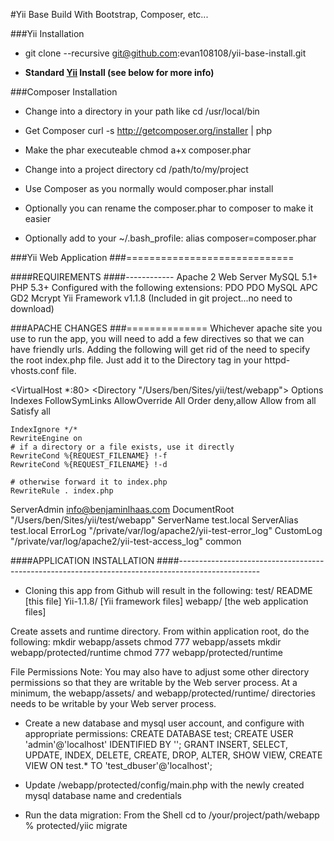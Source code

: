 #Yii Base Build With Bootstrap, Composer, etc...

###Yii Installation
- git clone --recursive git@github.com:evan108108/yii-base-install.git

- **Standard [Yii](http://yiiframework.com) Install (see below for more info)**


###Composer Installation
- Change into a directory in your path like cd /usr/local/bin

- Get Composer curl -s http://getcomposer.org/installer | php

- Make the phar executeable chmod a+x composer.phar

- Change into a project directory cd /path/to/my/project

- Use Composer as you normally would composer.phar install

- Optionally you can rename the composer.phar to composer to make it easier

- Optionally add to your ~/.bash_profile: alias composer=composer.phar





###Yii Web Application
###=============================


####REQUIREMENTS
####------------
Apache 2 Web Server
MySQL 5.1+
PHP 5.3+ Configured with the following extensions:
PDO
PDO MySQL
APC
GD2
Mcrypt
Yii Framework v1.1.8 (Included in git project...no need to download)


###APACHE CHANGES
###==============
Whichever apache site you use to run the app, you will need to add a few directives so that we can have friendly urls. 
Adding the following will get rid of the need to specify the root index.php file. 
Just add it to the Directory tag in your httpd-vhosts.conf file.

<VirtualHost *:80>
  <Directory "/Users/ben/Sites/yii/test/webapp">
    Options Indexes FollowSymLinks
    AllowOverride All
    Order deny,allow
    Allow from all
    Satisfy all

	IndexIgnore */*
	RewriteEngine on
	# if a directory or a file exists, use it directly
	RewriteCond %{REQUEST_FILENAME} !-f
	RewriteCond %{REQUEST_FILENAME} !-d

	# otherwise forward it to index.php
	RewriteRule . index.php

  </Directory>

  ServerAdmin info@benjaminlhaas.com
  DocumentRoot "/Users/ben/Sites/yii/test/webapp"
  ServerName test.local
  ServerAlias test.local
  ErrorLog "/private/var/log/apache2/yii-test-error_log"
  CustomLog "/private/var/log/apache2/yii-test-access_log" common
</VirtualHost>


####APPLICATION INSTALLATION
####--------------------------------------------------------------------------------------------------
* Cloning this app from Github will result in the following:
test/
	README     [this file]
	Yii-1.1.8/ [Yii framework files]
	webapp/    [the web application files]

Create assets and runtime directory. From within application root, do the following:
mkdir webapp/assets
chmod 777 webapp/assets
mkdir webapp/protected/runtime
chmod 777 webapp/protected/runtime

File Permissions Note: You may also have to adjust some other directory permissions so that they are writable by the Web server process. 
At a minimum, the webapp/assets/ and webapp/protected/runtime/ directories needs to be writable by your Web server process.

* Create a new database and mysql user account, and configure with appropriate permissions:
CREATE DATABASE test;
CREATE USER 'admin'@'localhost' IDENTIFIED BY '';
GRANT INSERT, SELECT, UPDATE, INDEX, DELETE, CREATE, DROP, ALTER, SHOW VIEW, CREATE VIEW ON test.* TO 'test_dbuser'@'localhost';

* Update /webapp/protected/config/main.php with the newly created mysql database name and credentials

* Run the data migration:
From the Shell cd to /your/project/path/webapp
% protected/yiic migrate
